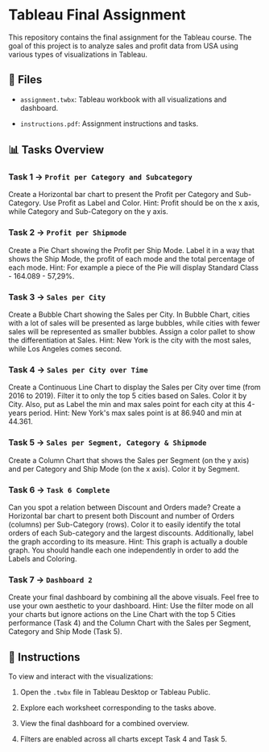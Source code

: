 # Tableau Final Assignment

This repository contains the final assignment for the Tableau course. The goal of this project is to analyze sales and profit data from USA
using various types of visualizations in Tableau.

## 📁 Files

- `assignment.twbx`: Tableau workbook with all visualizations and dashboard.

- `instructions.pdf`: Assignment instructions and tasks.

## 📊 Tasks Overview

### Task 1 → `Profit per Category and Subcategory`

Create a Horizontal bar chart to present the Profit per Category and Sub-Category. Use Profit as Label and Color. Hint: Profit should be on the x axis, while Category and Sub-Category on the y axis.

### Task 2 → `Profit per Shipmode`

Create a Pie Chart showing the Profit per Ship Mode. Label it in a way that shows the Ship Mode, the profit of each mode and the total percentage of each mode. Hint: For example a piece of the Pie will display Standard Class - 164.089 - 57,29%.

### Task 3 → `Sales per City`

Create a Bubble Chart showing the Sales per City. In Bubble Chart, cities with a lot of sales will be presented as large bubbles, while cities with fewer sales will be represented as smaller bubbles. Assign a color pallet to show the differentiation at Sales. Hint: New York is the city with the most sales, while Los Angeles comes second.

### Task 4 → `Sales per City over Time`

Create a Continuous Line Chart to display the Sales per City over time (from 2016 to 2019). Filter it to only the top 5 cities based on Sales. Color it by City. Also, put as Label the min and max sales point for each city at this 4-years period. Hint: New York's max sales point is at 86.940 and min at 44.361.

### Task 5 → `Sales per Segment, Category & Shipmode`

Create a Column Chart that shows the Sales per Segment (on the y axis) and per Category and Ship Mode (on the x axis). Color it by Segment.

### Task 6 → `Task 6 Complete`

Can you spot a relation between Discount and Orders made? Create a Horizontal bar chart to present both Discount and number of Orders (columns) per Sub-Category (rows). Color it to easily identify the total orders of each Sub-category and the largest discounts. Additionally, label the graph according to its measure. Hint: This graph is actually a double graph. You should handle each one independently in order to add the Labels and Coloring.

### Task 7 → `Dashboard 2`

Create your final dashboard by combining all the above visuals. Feel free to use your own aesthetic to your dashboard. Hint: Use the filter mode on all your charts but ignore actions on the Line Chart with the top 5 Cities performance (Task 4) and the Column Chart with the Sales per Segment, Category and Ship Mode (Task 5).

## 🧭 Instructions

To view and interact with the visualizations:

1. Open the `.twbx` file in Tableau Desktop or Tableau Public.

2. Explore each worksheet corresponding to the tasks above.

3. View the final dashboard for a combined overview.

4. Filters are enabled across all charts except Task 4 and Task 5.


